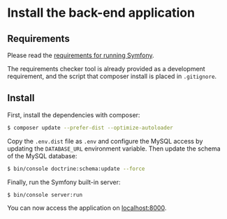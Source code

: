 # Install the back-end application

## Requirements

Please read the [requirements for running Symfony](https://symfony.com/doc/current/reference/requirements.html).

The requirements checker tool is already provided as a development requirement, and the script that composer install is placed in `.gitignore`.

## Install

First, install the dependencies with composer:
```bash
$ composer update --prefer-dist --optimize-autoloader
```

Copy the `.env.dist` file as `.env` and configure the MySQL access by updating the `DATABASE_URL` environment variable.
Then update the schema of the MySQL database:
```bash
$ bin/console doctrine:schema:update --force
```

Finally, run the Symfony built-in server:
```bash
$ bin/console server:run
```

You can now access the application on [localhost:8000](http://localhost:8000).
